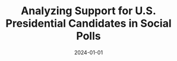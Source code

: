 ---
title: "Analyzing Support for U.S. Presidential Candidates in Social Polls"
collection: publications
date: 2024-01-01
year: 2024
venue: 'JQD:DM (ICWSM&apos;24)'
resourceslug: no_resource
authors: 'S. Scarano, V. Vasudevan, M. Samory, J. Yang, and P.A. Grabowicz'
---